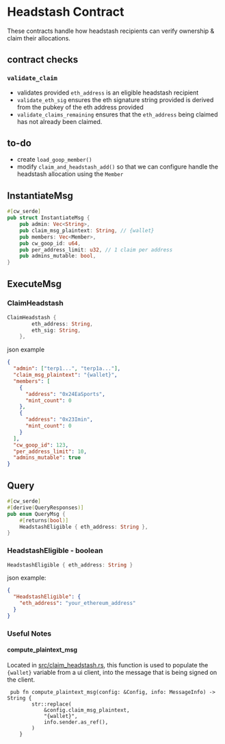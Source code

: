 # Headstash Contract

These contracts handle how headstash recipients can verify ownership & claim their allocations.

## contract checks
### `validate_claim` 
- validates provided `eth_address` is an eligible headstash recipient
- `validate_eth_sig`  ensures the eth signature string provided is derived from the pubkey of the eth address provided
- `validate_claims_remaining` ensures that the `eth_address` being claimed has not already been claimed.

## to-do
- create `load_goop_member()`
- modify `claim_and_headstash_add()` so that we can configure handle the headstash allocation using the `Member`  

## InstantiateMsg
```rs
#[cw_serde]
pub struct InstantiateMsg {
    pub admin: Vec<String>,
    pub claim_msg_plaintext: String, // {wallet}
    pub members: Vec<Member>, 
    pub cw_goop_id: u64, 
    pub per_address_limit: u32, // 1 claim per address
    pub admins_mutable: bool,
}
```

## ExecuteMsg
### ClaimHeadstash
```rs
ClaimHeadstash {
        eth_address: String,
        eth_sig: String,
    },
```
json example
```json
{
  "admin": ["terp1...", "terp1a..."],
  "claim_msg_plaintext": "{wallet}",
  "members": [
    {
      "address": "0x24EaSports",
      "mint_count": 0
    },
    {
      "address": "0x23Imin",
      "mint_count": 0
    }
  ],
  "cw_goop_id": 123,
  "per_address_limit": 10,
  "admins_mutable": true
}
```

## Query
```rs
#[cw_serde]
#[derive(QueryResponses)]
pub enum QueryMsg {
    #[returns(bool)]
    HeadstashEligible { eth_address: String },
}

```
### HeadstashEligible - boolean
```rs
HeadstashEligible { eth_address: String }
```
json example: 
```json
{
  "HeadstashEligible": {
    "eth_address": "your_ethereum_address"
  }
}
```

### Useful Notes

#### compute_plaintext_msg
Located in [src/claim_headstash.rs](./src/claim_headstash.rs), this function is used to populate the `{wallet}` variable from a ui client, into the message that is being signed on the client. 
```
 pub fn compute_plaintext_msg(config: &Config, info: MessageInfo) -> String {
        str::replace(
            &config.claim_msg_plaintext,
            "{wallet}",
            info.sender.as_ref(),
        )
    }
```
